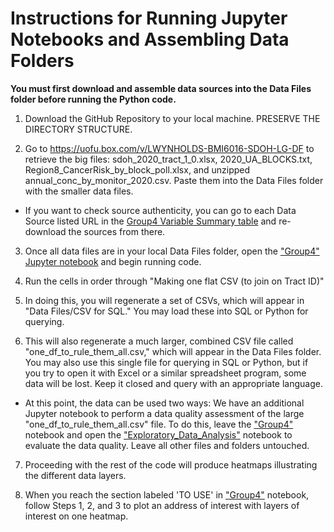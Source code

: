 # Instructions for Running Jupyter Notebooks and Assembling Data Folders

**You must first download and assemble data sources into the Data Files folder before running the Python code.** 

1. Download the GitHub Repository to your local machine. PRESERVE THE DIRECTORY STRUCTURE.

2. Go to https://uofu.box.com/v/LWYNHOLDS-BMI6016-SDOH-LG-DF to retrieve the big files: sdoh_2020_tract_1_0.xlsx, 2020_UA_BLOCKS.txt, Region8_CancerRisk_by_block_poll.xlsx, and unzipped annual_conc_by_monitor_2020.csv. Paste them into the Data Files folder with the smaller data files.
   
- If you want to check source authenticity, you can go to each Data Source listed URL in the [Group4 Variable Summary table](https://github.com/lwynholds/BMI6016_SDOH/blob/main/Final%20Deliverable/Group4%20Variable%20Summary.xlsx ) and re-download the sources from there. 

3. Once all data files are in your local Data Files folder, open the ["Group4" Jupyter notebook](https://github.com/lwynholds/BMI6016_SDOH/blob/main/Final%20Deliverable/Group4.ipynb ) and begin running code. 

4. Run the cells in order through "Making one flat CSV (to join on Tract ID)"

5. In doing this, you will regenerate a set of CSVs, which will appear in "Data Files/CSV for SQL." You may load these into SQL or Python for querying. 

6. This will also regenerate a much larger, combined CSV file called "one_df_to_rule_them_all.csv," which will appear in the Data Files folder. You may also use this single file for querying in SQL or Python, but if you try to open it with Excel or a similar spreadsheet program, some data will be lost. Keep it closed and query with an appropriate language. 

-  At this point, the data can be used two ways: We have an additional Jupyter notebook to perform a data quality assessment of the large "one_df_to_rule_them_all.csv" file. To do this, leave the ["Group4"](https://github.com/lwynholds/BMI6016_SDOH/blob/main/Final%20Deliverable/Group4.ipynb ) notebook and open the ["Exploratory_Data_Analysis"](https://github.com/lwynholds/BMI6016_SDOH/blob/main/Final%20Deliverable/Exploratory_data_analysis.ipynb) notebook to evaluate the data quality. Leave all other files and folders untouched. 

7. Proceeding with the rest of the code will produce heatmaps illustrating the different data layers. 

8. When you reach the section labeled 'TO USE' in ["Group4"](https://github.com/lwynholds/BMI6016_SDOH/blob/main/Final%20Deliverable/Group4.ipynb ) notebook, follow Steps 1, 2, and 3 to plot an address of interest with layers of interest on one heatmap. 
